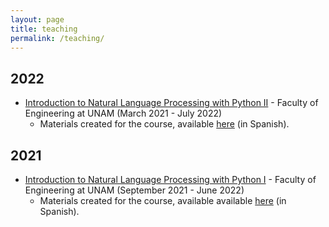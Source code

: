 ```yaml
---
layout: page
title: teaching
permalink: /teaching/
---
```



## 2022

- [Introduction to Natural Language Processing with Python II](https://juanmvsa.github.io/docs/Curso%20II.pdf) - Faculty of Engineering at UNAM (March 2021 - July 2022)
  - Materials created for the course, available [here](https://github.com/juanmvsa/CursoPLN2-UNAM) (in Spanish).

## 2021

- [Introduction to Natural Language Processing with Python I](https://juanmvsa.github.io/docs/Curso%20I.pdf) - Faculty of Engineering at UNAM (September 2021 - June 2022)
  - Materials created for the course, available available [here](https://github.com/juanmvsa/CursoPLN-UNAM) (in Spanish).